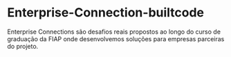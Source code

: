 # Enterprise-Connection-builtcode
Enterprise Connections são desafios reais propostos ao longo do curso de graduação da FIAP onde desenvolvemos soluções para empresas parceiras do projeto.
